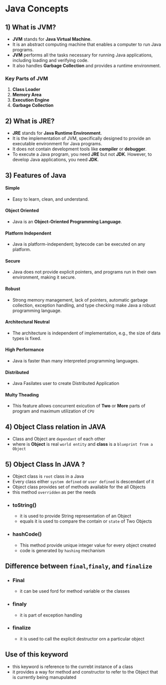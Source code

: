 # Java Concepts 
## 1) What is JVM?
- **JVM** stands for **Java Virtual Machine**.
- It is an abstract computing machine that enables a computer to run Java programs.
- **JVM** performs all the tasks necessary for running Java applications, including loading and verifying code.
- It also handles **Garbage Collection** and provides a runtime environment.

### Key Parts of JVM
1. **Class Loader**
2. **Memory Area**
3. **Execution Engine**
4. **Garbage Collection**

## 2) What is JRE?
- **JRE** stands for **Java Runtime Environment**.
- It is the implementation of JVM, specifically designed to provide an executable environment for Java programs.
- It does not contain development tools like **compiler** or **debugger**.
- To execute a Java program, you need **JRE** but not **JDK**. However, to develop Java applications, you need **JDK**.

## 3) Features of Java
#### Simple
- Easy to learn, clean, and understand.

#### Object Oriented
- Java is an **Object-Oriented Programming Language**.

#### Platform Independent
- Java is platform-independent; bytecode can be executed on any platform.

#### Secure
- Java does not provide explicit pointers, and programs run in their own environment, making it secure.

#### Robust
- Strong memory management, lack of pointers, automatic garbage collection, exception handling, and type checking make Java a robust programming language.

#### Architectural Neutral
- The architecture is independent of implementation, e.g., the size of data types is fixed.

#### High Performance
- Java is faster than many interpreted programming languages.

#### Distributed
- Java Fasilates user to create Distributed Application

#### Multy Theading
- This feature allows concurrent exicution of **Two** or **More** parts of program and maximum utilization of `CPU`

## 4) Object Class relation in JAVA 
- Class and Object are `dependant` of each other
- where is **Object** is real `world entity` and **class** is a `blueprint from a Object`

## 5) Object Class In JAVA ?
- Object class is `root` class in a Java
- Every class either `system defined` or `user defined` is descendant of it
- Object class provides set of methods available for the all Objects
- this method `overridden` as per the needs
- ### toString()
  - it is used to provide String representation of an Object
  - equals it is used to compare the contain or `state` of Two Objects
- ### hashCode()
    - This method provide unique integer value for every object created
    - code is generated by `hashing` mechanism

## Difference  between  `final`,`finaly`, and  `finalize`
- ### Final
    - it can be used ford for method variable or the classes
- ### finaly
    - it is part of exception handling
- ### finalize
    - it is used to call the explicit destructor orn a particular object

## Use of this keyword
- this keyword is reference to the currebt instance of a class
- it provides a way for method and constructor to refer to the Object that is currently being manupulated
